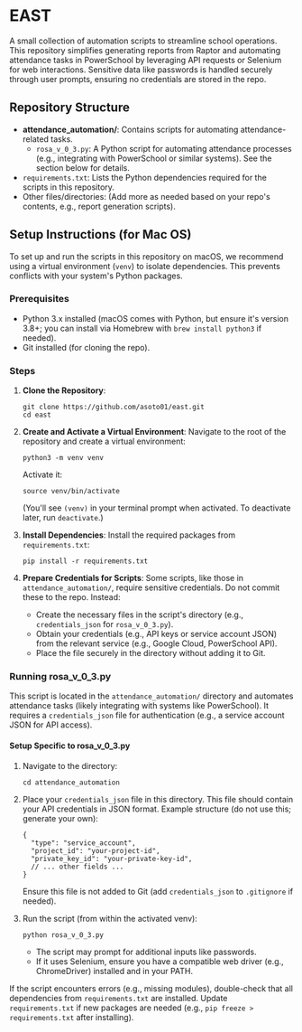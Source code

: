# EAST

A small collection of automation scripts to streamline school operations. This repository simplifies generating reports from Raptor and automating attendance tasks in PowerSchool by leveraging API requests or Selenium for web interactions. Sensitive data like passwords is handled securely through user prompts, ensuring no credentials are stored in the repo.

## Repository Structure
- **attendance_automation/**: Contains scripts for automating attendance-related tasks.
  - `rosa_v_0_3.py`: A Python script for automating attendance processes (e.g., integrating with PowerSchool or similar systems). See the section below for details.
- `requirements.txt`: Lists the Python dependencies required for the scripts in this repository.
- Other files/directories: (Add more as needed based on your repo's contents, e.g., report generation scripts).

## Setup Instructions (for Mac OS)
To set up and run the scripts in this repository on macOS, we recommend using a virtual environment (`venv`) to isolate dependencies. This prevents conflicts with your system's Python packages.

### Prerequisites
- Python 3.x installed (macOS comes with Python, but ensure it's version 3.8+; you can install via Homebrew with `brew install python3` if needed).
- Git installed (for cloning the repo).

### Steps
1. **Clone the Repository**:
   ```
   git clone https://github.com/asoto01/east.git
   cd east
   ```

2. **Create and Activate a Virtual Environment**:
   Navigate to the root of the repository and create a virtual environment:
   ```
   python3 -m venv venv
   ```
   Activate it:
   ```
   source venv/bin/activate
   ```
   (You'll see `(venv)` in your terminal prompt when activated. To deactivate later, run `deactivate`.)

3. **Install Dependencies**:
   Install the required packages from `requirements.txt`:
   ```
   pip install -r requirements.txt
   ```

4. **Prepare Credentials for Scripts**:
   Some scripts, like those in `attendance_automation/`, require sensitive credentials. Do not commit these to the repo. Instead:
   - Create the necessary files in the script's directory (e.g., `credentials_json` for `rosa_v_0_3.py`).
   - Obtain your credentials (e.g., API keys or service account JSON) from the relevant service (e.g., Google Cloud, PowerSchool API).
   - Place the file securely in the directory without adding it to Git.

### Running rosa_v_0_3.py
This script is located in the `attendance_automation/` directory and automates attendance tasks (likely integrating with systems like PowerSchool). It requires a `credentials_json` file for authentication (e.g., a service account JSON for API access).

#### Setup Specific to rosa_v_0_3.py
1. Navigate to the directory:
   ```
   cd attendance_automation
   ```
2. Place your `credentials_json` file in this directory. This file should contain your API credentials in JSON format. Example structure (do not use this; generate your own):
   ```
   {
     "type": "service_account",
     "project_id": "your-project-id",
     "private_key_id": "your-private-key-id",
     // ... other fields ...
   }
   ```
   Ensure this file is not added to Git (add `credentials_json` to `.gitignore` if needed).

3. Run the script (from within the activated venv):
   ```
   python rosa_v_0_3.py
   ```
   - The script may prompt for additional inputs like passwords.
   - If it uses Selenium, ensure you have a compatible web driver (e.g., ChromeDriver) installed and in your PATH.

If the script encounters errors (e.g., missing modules), double-check that all dependencies from `requirements.txt` are installed. Update `requirements.txt` if new packages are needed (e.g., `pip freeze > requirements.txt` after installing).
